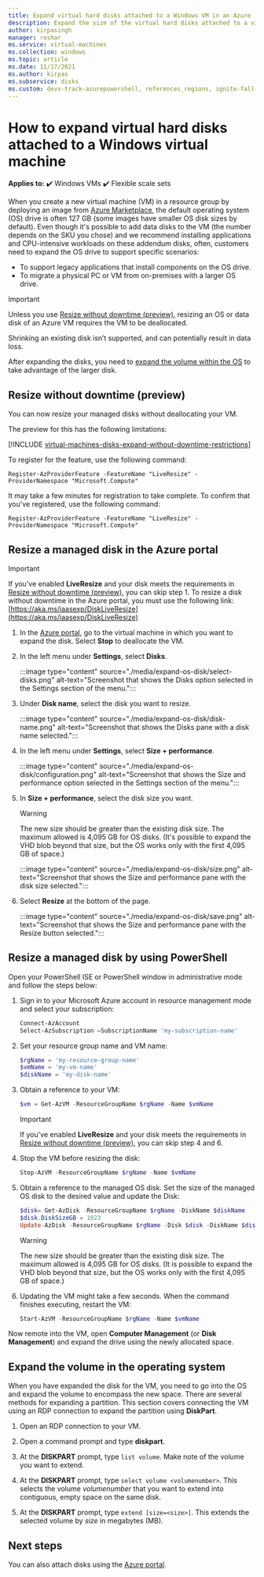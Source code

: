 ```yaml
---
title: Expand virtual hard disks attached to a Windows VM in an Azure
description: Expand the size of the virtual hard disks attached to a virtual machine using Azure PowerShell in the Resource Manager deployment model.
author: kirpasingh
manager: roshar
ms.service: virtual-machines
ms.collection: windows
ms.topic: article
ms.date: 11/17/2021
ms.author: kirpas
ms.subservice: disks
ms.custom: devx-track-azurepowershell, references_regions, ignite-fall-2021
---
```

# How to expand virtual hard disks attached to a Windows virtual machine

**Applies to:** :heavy_check_mark: Windows VMs :heavy_check_mark: Flexible scale sets 

When you create a new virtual machine (VM) in a resource group by deploying an image from [Azure Marketplace](https://azure.microsoft.com/marketplace/), the default operating system (OS) drive is often 127 GB (some images have smaller OS disk sizes by default). Even though it's possible to add data disks to the VM (the number depends on the SKU you chose) and we recommend installing applications and CPU-intensive workloads on these addendum disks, often, customers need to expand the OS drive to support specific scenarios:

- To support legacy applications that install components on the OS drive.
- To migrate a physical PC or VM from on-premises with a larger OS drive.

> [!IMPORTANT]
> Unless you use [Resize without downtime (preview)](#resize-without-downtime-preview), resizing an OS or data disk of an Azure VM requires the VM to be deallocated.
>
> Shrinking an existing disk isn’t supported, and can potentially result in data loss.
> 
> After expanding the disks, you need to [expand the volume within the OS](#expand-the-volume-within-the-os) to take advantage of the larger disk.

## Resize without downtime (preview)

You can now resize your managed disks without deallocating your VM.

The preview for this has the following limitations:

[!INCLUDE [virtual-machines-disks-expand-without-downtime-restrictions](../../../includes/virtual-machines-disks-expand-without-downtime-restrictions.md)]

To register for the feature, use the following command:

```azurepowershell
Register-AzProviderFeature -FeatureName "LiveResize" -ProviderNamespace "Microsoft.Compute"
```

It may take a few minutes for registration to take complete. To confirm that you've registered, use the following command:

```azurepowershell
Register-AzProviderFeature -FeatureName "LiveResize" -ProviderNamespace "Microsoft.Compute"
```

## Resize a managed disk in the Azure portal

> [!IMPORTANT]
> If you've enabled **LiveResize** and your disk meets the requirements in [Resize without downtime (preview)](#resize-without-downtime-preview), you can skip step 1. To resize a disk without downtime in the Azure portal, you must use the following link: [https://aka.ms/iaasexp/DiskLiveResize](https://aka.ms/iaasexp/DiskLiveResize)

1. In the [Azure portal](https://aka.ms/iaasexp/DiskLiveResize), go to the virtual machine in which you want to expand the disk. Select **Stop** to deallocate the VM.
1. In the left menu under **Settings**, select **Disks**.

    :::image type="content" source="./media/expand-os-disk/select-disks.png" alt-text="Screenshot that shows the Disks option selected in the Settings section of the menu.":::

 
1. Under **Disk name**, select the disk you want to resize.

    :::image type="content" source="./media/expand-os-disk/disk-name.png" alt-text="Screenshot that shows the Disks pane with a disk name selected.":::

1. In the left menu under **Settings**, select **Size + performance**.

    :::image type="content" source="./media/expand-os-disk/configuration.png" alt-text="Screenshot that shows the Size and performance option selected in the Settings section of the menu.":::

1. In **Size + performance**, select the disk size you want.
   
   > [!WARNING]
   > The new size should be greater than the existing disk size. The maximum allowed is 4,095 GB for OS disks. (It's possible to expand the VHD blob beyond that size, but the OS works only with the first 4,095 GB of space.)
   > 

    :::image type="content" source="./media/expand-os-disk/size.png" alt-text="Screenshot that shows the Size and performance pane with the disk size selected.":::

1. Select **Resize** at the bottom of the page.

    :::image type="content" source="./media/expand-os-disk/save.png" alt-text="Screenshot that shows the Size and performance pane with the Resize button selected.":::


## Resize a managed disk by using PowerShell

Open your PowerShell ISE or PowerShell window in administrative mode and follow the steps below:

1. Sign in to your Microsoft Azure account in resource management mode and select your subscription:
   
    ```powershell
    Connect-AzAccount
    Select-AzSubscription –SubscriptionName 'my-subscription-name'
    ```

1. Set your resource group name and VM name:
   
    ```powershell
    $rgName = 'my-resource-group-name'
    $vmName = 'my-vm-name'
    $diskName = 'my-disk-name'
    ```

1. Obtain a reference to your VM:
   
    ```powershell
    $vm = Get-AzVM -ResourceGroupName $rgName -Name $vmName
    ```

    > [!IMPORTANT]
    > If you've enabled **LiveResize** and your disk meets the requirements in [Resize without downtime (preview)](#resize-without-downtime-preview), you can skip step 4 and 6.

1. Stop the VM before resizing the disk:
   
    ```powershell
    Stop-AzVM -ResourceGroupName $rgName -Name $vmName
    ```

1. Obtain a reference to the managed OS disk. Set the size of the managed OS disk to the desired value and update the Disk:
   
    ```powershell
    $disk= Get-AzDisk -ResourceGroupName $rgName -DiskName $diskName
    $disk.DiskSizeGB = 1023
    Update-AzDisk -ResourceGroupName $rgName -Disk $disk -DiskName $disk.Name
    ```   
    > [!WARNING]
    > The new size should be greater than the existing disk size. The maximum allowed is 4,095 GB for OS disks. (It is possible to expand the VHD blob beyond that size, but the OS works only with the first 4,095 GB of space.)
    > 
         
1. Updating the VM might take a few seconds. When the command finishes executing, restart the VM:
   
    ```powershell
    Start-AzVM -ResourceGroupName $rgName -Name $vmName
    ```

Now remote into the VM, open **Computer Management** (or **Disk Management**) and expand the drive using the newly allocated space.

## Expand the volume in the operating system

When you have expanded the disk for the VM, you need to go into the OS and expand the volume to encompass the new space. There are several methods for expanding a partition. This section covers connecting the VM using an RDP connection to expand the partition using **DiskPart**.

1. Open an RDP connection to your VM.

1. Open a command prompt and type **diskpart**.

1. At the **DISKPART** prompt, type `list volume`. Make note of the volume you want to extend.

1. At the **DISKPART** prompt, type `select volume <volumenumber>`. This selects the volume *volumenumber* that you want to extend into contiguous, empty space on the same disk.

1. At the **DISKPART** prompt, type `extend [size=<size>]`. This extends the selected volume by *size* in megabytes (MB).


## Next steps

You can also attach disks using the [Azure portal](attach-managed-disk-portal.md).